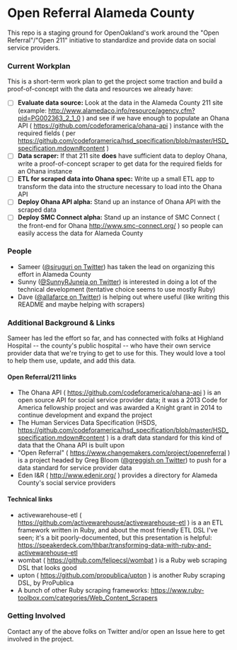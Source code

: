 # Open Referral Alameda County

This repo is a staging ground for OpenOakland's work around the "Open Referral"/"Open 211" initiative to standardize and provide data on social service providers.

### Current Workplan

This is a short-term work plan to get the project some traction and build a proof-of-concept with the data and resources we already have:

- [ ] **Evaluate data source:** Look at the data in the Alameda County 211 site (example: http://www.alamedaco.info/resource/agency.cfm?pid=PG002363_2_1_0 ) and see if we have enough to populate an Ohana API ( https://github.com/codeforamerica/ohana-api ) instance with the required fields ( per https://github.com/codeforamerica/hsd_specification/blob/master/HSD_specification.mdown#content )
- [ ] **Data scraper:** If that 211 site **does** have sufficient data to deploy Ohana, write a proof-of-concept scraper to get data for the required fields for an Ohana instance
- [ ] **ETL for scraped data into Ohana spec:** Write up a small ETL app to transform the data into the structure necessary to load into the Ohana API
- [ ] **Deploy Ohana API alpha:** Stand up an instance of Ohana API with the scraped data
- [ ] **Deploy SMC Connect alpha:** Stand up an instance of SMC Connect ( the front-end for Ohana http://www.smc-connect.org/ ) so people can easily access the data for Alameda County

### People

- Sameer ([@siruguri on Twitter](https://twitter.com/siruguri)) has taken the lead on organizing this effort in Alameda County
- Sunny ([@SunnyRJuneja on Twitter](https://twitter.com/SunnyRJuneja)) is interested in doing a lot of the technical development (tentative choice seems to use mostly Ruby)
- Dave ([@allafarce on Twitter](https://twitter.com/allafarce)) is helping out where useful (like writing this README and maybe helping with scrapers)

### Additional Background & Links

Sameer has led the effort so far, and has connected with folks at Highland Hospital -- the county's public hospital -- who have their own service provider data that we're trying to get to use for this. They would love a tool to help them use, update, and add this data.

#### Open Referral/211 links

- The Ohana API ( https://github.com/codeforamerica/ohana-api ) is an open source API for social service provider data; it was a 2013 Code for America fellowship project and was awarded a Knight grant in 2014 to continue development and expand the project
- The Human Services Data Specification (HSDS, https://github.com/codeforamerica/hsd_specification/blob/master/HSD_specification.mdown#content ) is a draft data standard for this kind of data that the Ohana API is built upon
- "Open Referral" ( https://www.changemakers.com/project/openreferral ) is a project headed by Greg Bloom ([@greggish on Twitter](https://twitter.com/greggish)) to push for a data standard for service provider data
- Eden I&R ( http://www.edenir.org/ ) provides a directory for Alameda County's social service providers

#### Technical links

- activewarehouse-etl ( https://github.com/activewarehouse/activewarehouse-etl ) is a an ETL framework written in Ruby, and about the most friendly ETL DSL I've seen; it's a bit poorly-documented, but this presentation is helpful: https://speakerdeck.com/thbar/transforming-data-with-ruby-and-activewarehouse-etl
- wombat ( https://github.com/felipecsl/wombat ) is a Ruby web scraping DSL that looks good
- upton ( https://github.com/propublica/upton ) is another Ruby scraping DSL, by ProPublica
- A bunch of other Ruby scraping frameworks: https://www.ruby-toolbox.com/categories/Web_Content_Scrapers

### Getting Involved

Contact any of the above folks on Twitter and/or open an Issue here to get involved in the project.
